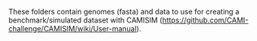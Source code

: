 These folders contain genomes (fasta) and data to use for creating a benchmark/simulated dataset with CAMISIM (https://github.com/CAMI-challenge/CAMISIM/wiki/User-manual).
